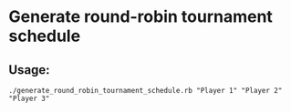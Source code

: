 # Generate round-robin tournament schedule

## Usage:

```
./generate_round_robin_tournament_schedule.rb "Player 1" "Player 2" "Player 3"
```